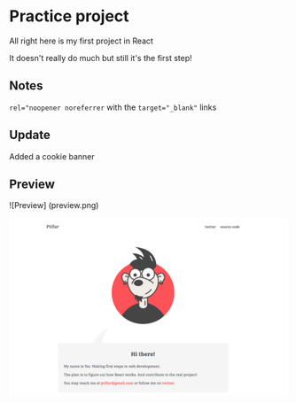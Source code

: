# Practice project

All right here is my first project in React

It doesn't really do much but still it's the first step!

## Notes

`rel="noopener noreferrer` with the `target="_blank"` links

## Update

Added a cookie banner

## Preview

![Preview] (preview.png)

![Absolute path](https://github.com/ptifur/react-my-website/blob/main/src/media/preview.png)